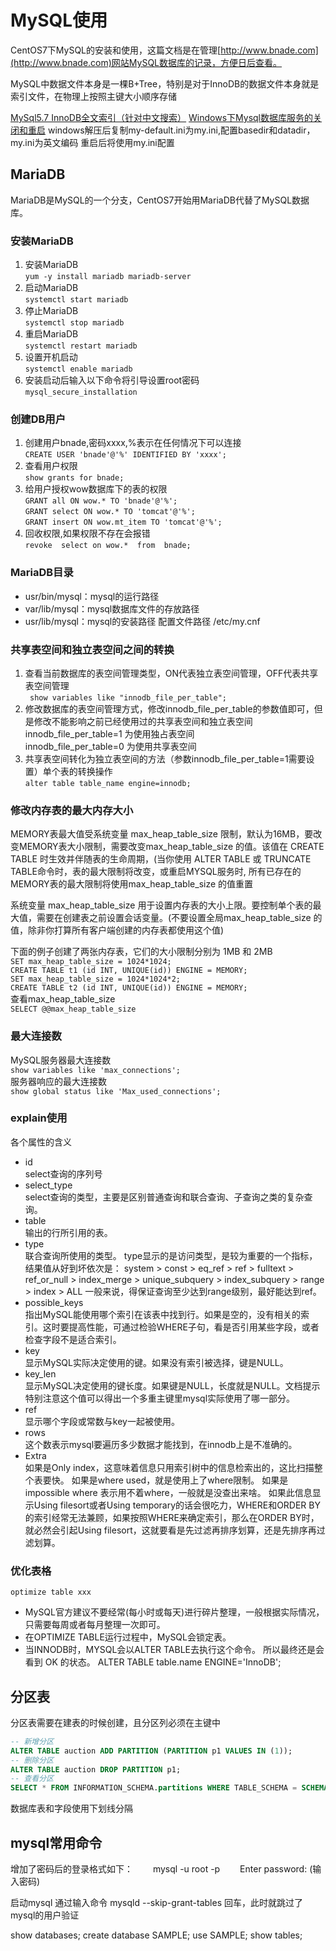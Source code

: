 # MySQL使用
CentOS7下MySQL的安装和使用，这篇文档是在管理[http://www.bnade.com](http://www.bnade.com)网站MySQL数据库的记录，方便日后查看。

MySQL中数据文件本身是一棵B+Tree，特别是对于InnoDB的数据文件本身就是索引文件，在物理上按照主键大小顺序存储

[MySql5.7 InnoDB全文索引（针对中文搜索）](http://blog.csdn.net/qq_33663251/article/details/69612619?utm_source=itdadao&utm_medium=referral)
[Windows下Mysql数据库服务的关闭和重启](http://blog.csdn.net/rickypc/article/details/4963025)
windows解压后复制my-default.ini为my.ini,配置basedir和datadir，my.ini为英文编码 重启后将使用my.ini配置

## MariaDB
MariaDB是MySQL的一个分支，CentOS7开始用MariaDB代替了MySQL数据库。

### 安装MariaDB
1. 安装MariaDB  
```yum -y install mariadb mariadb-server```
2. 启动MariaDB  
```systemctl start mariadb```
3. 停止MariaDB  
```systemctl stop mariadb```
4. 重启MariaDB  
```systemctl restart mariadb```
5. 设置开机启动  
```systemctl enable mariadb```
6. 安装启动后输入以下命令将引导设置root密码  
```mysql_secure_installation```

### 创建DB用户
1. 创建用户bnade,密码xxxx,%表示在任何情况下可以连接  
```CREATE USER 'bnade'@'%' IDENTIFIED BY 'xxxx';```
2. 查看用户权限  
```show grants for bnade;```
3. 给用户授权wow数据库下的表的权限  
```GRANT all ON wow.* TO 'bnade'@'%';```  
```GRANT select ON wow.* TO 'tomcat'@'%';```  
```GRANT insert ON wow.mt_item TO 'tomcat'@'%';```
4. 回收权限,如果权限不存在会报错  
```revoke  select on wow.*  from  bnade;```  

### MariaDB目录
* usr/bin/mysql：mysql的运行路径
* var/lib/mysql：mysql数据库文件的存放路径
* usr/lib/mysql：mysql的安装路径
配置文件路径 /etc/my.cnf

### 共享表空间和独立表空间之间的转换
1. 查看当前数据库的表空间管理类型，ON代表独立表空间管理，OFF代表共享表空间管理  
``` show variables like "innodb_file_per_table";```
2. 修改数据库的表空间管理方式，修改innodb_file_per_table的参数值即可，但是修改不能影响之前已经使用过的共享表空间和独立表空间  
innodb_file_per_table=1 为使用独占表空间  
innodb_file_per_table=0 为使用共享表空间
3. 共享表空间转化为独立表空间的方法（参数innodb_file_per_table=1需要设置）单个表的转换操作  
```alter table table_name engine=innodb;```

### 修改内存表的最大内存大小
MEMORY表最大值受系统变量 max_heap_table_size 限制，默认为16MB，要改变MEMORY表大小限制，需要改变max_heap_table_size 的值。该值在 CREATE TABLE 时生效并伴随表的生命周期，(当你使用 ALTER TABLE 或 TRUNCATE TABLE命令时，表的最大限制将改变，或重启MYSQL服务时, 所有已存在的MEMORY表的最大限制将使用max_heap_table_size 的值重置

系统变量 max_heap_table_size 用于设置内存表的大小上限。要控制单个表的最大值，需要在创建表之前设置会话变量。(不要设置全局max_heap_table_size 的值，除非你打算所有客户端创建的内存表都使用这个值)

下面的例子创建了两张内存表，它们的大小限制分别为 1MB 和 2MB  
```SET max_heap_table_size = 1024*1024;```  
```CREATE TABLE t1 (id INT, UNIQUE(id)) ENGINE = MEMORY;```  
```SET max_heap_table_size = 1024*1024*2;```  
```CREATE TABLE t2 (id INT, UNIQUE(id)) ENGINE = MEMORY;```  
查看max_heap_table_size  
```SELECT @@max_heap_table_size```

### 最大连接数
MySQL服务器最大连接数  
```show variables like 'max_connections';```  
服务器响应的最大连接数  
```show global status like 'Max_used_connections';```

### explain使用
各个属性的含义

* id  
select查询的序列号
* select_type  
select查询的类型，主要是区别普通查询和联合查询、子查询之类的复杂查询。
* table  
输出的行所引用的表。
* type  
联合查询所使用的类型。
type显示的是访问类型，是较为重要的一个指标，结果值从好到坏依次是：
system > const > eq_ref > ref > fulltext > ref_or_null > index_merge > unique_subquery > index_subquery > range > index > ALL
一般来说，得保证查询至少达到range级别，最好能达到ref。
* possible_keys  
指出MySQL能使用哪个索引在该表中找到行。如果是空的，没有相关的索引。这时要提高性能，可通过检验WHERE子句，看是否引用某些字段，或者检查字段不是适合索引。
* key  
显示MySQL实际决定使用的键。如果没有索引被选择，键是NULL。
* key_len  
显示MySQL决定使用的键长度。如果键是NULL，长度就是NULL。文档提示特别注意这个值可以得出一个多重主键里mysql实际使用了哪一部分。
* ref  
显示哪个字段或常数与key一起被使用。
* rows  
这个数表示mysql要遍历多少数据才能找到，在innodb上是不准确的。
* Extra  
如果是Only index，这意味着信息只用索引树中的信息检索出的，这比扫描整个表要快。
如果是where used，就是使用上了where限制。
如果是impossible where 表示用不着where，一般就是没查出来啥。
如果此信息显示Using filesort或者Using temporary的话会很吃力，WHERE和ORDER BY的索引经常无法兼顾，如果按照WHERE来确定索引，那么在ORDER BY时，就必然会引起Using filesort，这就要看是先过滤再排序划算，还是先排序再过滤划算。

### 优化表格
```optimize table xxx```

* MySQL官方建议不要经常(每小时或每天)进行碎片整理，一般根据实际情况，只需要每周或者每月整理一次即可。
* 在OPTIMIZE TABLE运行过程中，MySQL会锁定表。
* 当INNODB时，MYSQL会以ALTER TABLE去执行这个命令。 所以最终还是会看到 OK 的状态。
ALTER TABLE table.name ENGINE='InnoDB';

## 分区表
分区表需要在建表的时候创建，且分区列必须在主键中

```sql
-- 新增分区
ALTER TABLE auction ADD PARTITION (PARTITION p1 VALUES IN (1));
-- 删除分区
ALTER TABLE auction DROP PARTITION p1;
-- 查看分区
SELECT * FROM INFORMATION_SCHEMA.partitions WHERE TABLE_SCHEMA = SCHEMA() AND TABLE_NAME='auction';
```

数据库表和字段使用下划线分隔

## mysql常用命令

增加了密码后的登录格式如下：
　　mysql -u root -p
　　Enter password: (输入密码)

启动mysql 通过输入命令  mysqld --skip-grant-tables  回车，此时就跳过了mysql的用户验证

show databases;
create database SAMPLE;
use SAMPLE;
show tables;
